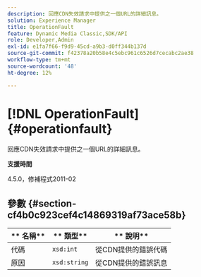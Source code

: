 ```yaml
---
description: 回應CDN失效請求中提供之一個URL的詳細訊息。
solution: Experience Manager
title: OperationFault
feature: Dynamic Media Classic,SDK/API
role: Developer,Admin
exl-id: e1fa7f66-f9d9-45cd-a9b3-d0ff344b137d
source-git-commit: f42378a20b58e4c5ebc961c6526d7cecabc2ae38
workflow-type: tm+mt
source-wordcount: '48'
ht-degree: 12%

---
```


# [!DNL OperationFault]{#operationfault}

回應CDN失效請求中提供之一個URL的詳細訊息。

**支援時間**

4.5.0，修補程式2011-02

## 參數 {#section-cf4b0c923cef4c14869319af73ace58b}

| ** 名稱** | ** 類型** | ** 說明** |
|---|---|---|
| 代碼 | `xsd:int` | 從CDN提供的錯誤代碼 |
| 原因 | `xsd:string` | 從CDN提供的錯誤訊息 |
